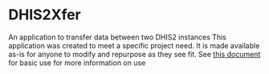 # DHIS2Xfer
An application to transfer data between two DHIS2 instances
This application was created to meet a specific project need.  It is made available as-is for anyone to modify and repurpose as they see fit.
See [this document](https://github.com/ProjectBalance/DHIS2Xfer/raw/main/DHI2Xfer%20Training%20v1.0.docx) for basic use for more information on use
